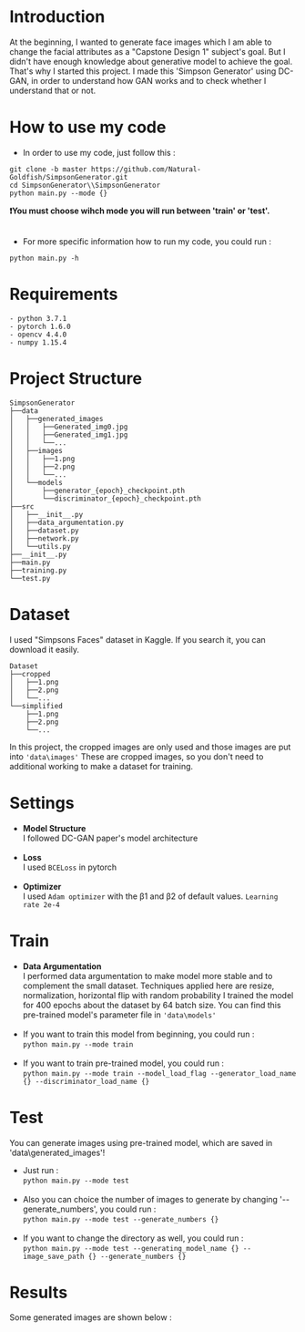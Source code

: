 # Introduction  
At the beginning, I wanted to generate face images which I am able to change the facial attributes as a "Capstone Design 1" subject's goal. 
    But I didn't have enough knowledge about generative model to achieve the goal.
    That's why I started this project. I made this 'Simpson Generator' using DC-GAN, in order to understand how GAN works and to check whether I understand that or not. 

# How to use my code  
- In order to use my code, just follow this :  
```
git clone -b master https://github.com/Natural-Goldfish/SimpsonGenerator.git  
cd SimpsonGenerator\\SimpsonGenerator
python main.py --mode {}
```
**❗You must choose wihch mode you will run between 'train' or 'test'.**</br></br>

- For more specific information how to run my code, you could run :
```
python main.py -h
```

# Requirements
```
- python 3.7.1
- pytorch 1.6.0
- opencv 4.4.0
- numpy 1.15.4
```

# Project Structure
    SimpsonGenerator
    ├──data
    │   ├──generated_images
    │   │   ├──Generated_img0.jpg
    │   │   ├──Generated_img1.jpg
    │   │   └──...
    │   ├──images
    │   │   ├──1.png
    │   │   ├──2.png
    │   │   └──...
    │   └──models
    │       ├──generator_{epoch}_checkpoint.pth
    │       └──discriminator_{epoch}_checkpoint.pth
    ├──src
    │   ├──__init__.py
    │   ├──data_argumentation.py
    │   ├──dataset.py
    │   ├──network.py
    │   └──utils.py
    ├──__init__.py
    ├──main.py
    ├──training.py
    └──test.py

# Dataset  
I used "Simpsons Faces" dataset in Kaggle. If you search it, you can download it easily.

```
Dataset
├──cropped
│   ├──1.png
│   ├──2.png
│   └──...
└──simplified
    ├──1.png
    ├──2.png
    └──...
```  

In this project, the cropped images are only used and those images are put into ``` 'data\images' ```
These are cropped images, so you don't need to additional working to make a dataset for training.
    
# Settings  
- **Model Structure**  
I followed DC-GAN paper's model architecture</br></br>
- **Loss**  
I used ```BCELoss``` in pytorch</br></br>
- **Optimizer**  
I used ```Adam optimizer``` with the β1 and β2 of default values. ```Learning rate 2e-4```

# Train  
- **Data Argumentation**  
I performed data argumentation to make model more stable and to complement the small dataset. Techniques applied here are resize, normalization, horizontal flip with random probability
I trained the model for 400 epochs about the dataset by 64 batch size. You can find this pre-trained model's parameter file in ```'data\models'```  </br></br>
- If you want to train this model from beginning, you could run :  
```python main.py --mode train```  </br></br>
- If you want to train pre-trained model, you could run :  
```python main.py --mode train --model_load_flag --generator_load_name {} --discriminator_load_name {}```

# Test  
You can generate images using pre-trained model, which are saved in 'data\generated_images'!  
- Just run :  
```python main.py --mode test```  </br></br>
- Also you can choice the number of images to generate by changing '--generate_numbers', you could run :  
```python main.py --mode test --generate_numbers {}```  </br></br>
- If you want to change the directory as well, you could run :  
```python main.py --mode test --generating_model_name {} --image_save_path {} --generate_numbers {}```

# Results  
Some generated images are shown below :

